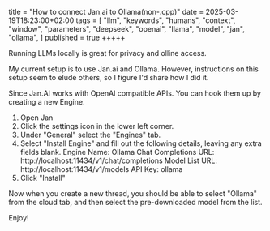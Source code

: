 title = "How to connect Jan.ai to Ollama(non-.cpp)"
date = 2025-03-19T18:23:00+02:00
tags = [
  "llm",
  "keywords",
  "humans",
  "context",
  "window",
  "parameters",
  "deepseek",
  "openai",
  "llama",
  "model",
  "jan",
  "ollama",
]
published = true
+++++

Running LLMs locally is great for privacy and olline access. 

My current setup is to use Jan.ai and Ollama. However, instructions on this setup seem to elude others, so I figure I'd share how I did it.

Since Jan.AI works with OpenAI compatible APIs. You can hook them up by creating a new Engine. 

1) Open Jan
2) Click the settings icon in the lower left corner.
3) Under "General" select the "Engines" tab. 
4) Select "Install Engine" and fill out the following details, leaving any extra fields blank.
Engine Name: Ollama
Chat Completions URL: http://localhost:11434/v1/chat/completions
Model List URL: http://localhost:11434/v1/models
API Key: ollama
5) Click "Install"


Now when you create a new thread, you should be able to select "Ollama" from the cloud tab, and then select the pre-downloaded model from the list. 

Enjoy!